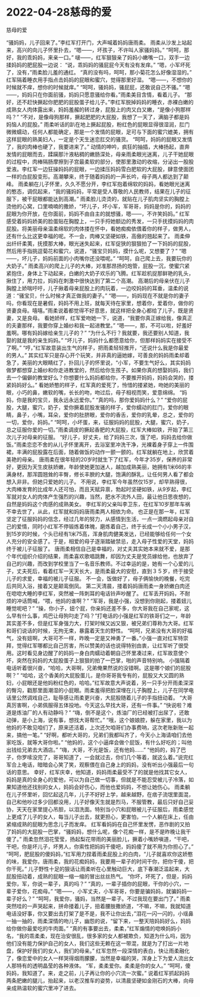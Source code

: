 # 2022-04-28慈母的爱



慈母的爱



“骚妈妈，儿子回来了。”李红军打开门，大声喊着妈妈唐雨柔。 雨柔从沙发上站起来，高兴的向儿子怀里扑去，“嗯——，坏孩子，不许叫人家骚妈妈。” “呵呵，那好，我的乖妈妈，来亲一口。” 啵——，红军狠狠亲了妈妈小嫩嘴一口，双手一边揉妈妈的肥屁股一边说： “说，乖妈妈的骚屁屁今天有没有发痒。” “嗯，小军坏死了，没有，”雨柔脸儿羞的通红。 “真的没有吗，呵呵，那小菊花怎么好像湿湿的。” 红军隔着睡衣用手指点击妈妈的屁眼和蜜穴，觉得那里好湿。 “嗯——，不想你的时候就不痒，想你的时候就痒。” “呵呵，骚妈妈，骚屁屁，还敢说自己不骚。” “嗯——，妈妈只在你面前骚，妈妈只愿意骚给你看。”雨柔美目含情，看着儿子。 “那好，还不赶快撅起你肥肥的屁股蛋子给儿子。”李红军脱掉妈妈的睡衣，赤裸白嫩的成熟女人肉体露出来，妈妈羞赧的转过身，屁股上的肉又白又嫩，“是像小狗那样吗？” “不对，是像母狗那样，撅起肥肥的大屁股，我想了一天了，满脑子都是妈妈恼人的屁股。” 雨柔听话的趴在地上撅起屁股，粉红色的屁眼显得很湿润，肛门微微蠕动，任何人都能确定，那是一个发情的屁眼，足可与下面的蜜穴媲美，拥有这样屁眼的熟美妇人，一定是个天生迷恋肛交的骚货。 “呵呵，妈妈的屁眼又发情了，我的肉棒也硬了，我要进来了。” 动情的呻吟，疯狂的抽插，大棒扬起，直奔发情的屁眼而去，蹂躏那汁液粘稠的嫩肠深处，母亲雨柔眼光迷离，儿子干她屁眼的过程中，肉棒隔肠摩擦到子宫最柔软的部分，使那里激动的收缩，分泌出一股股爱液。李红军一边狂操妈妈的屁眼，一边揉压妈妈雪白肥软的大屁股，肆意使面团一样的白屁股变形。高潮攀来，终于随着妈妈的一声长吟，母子两人都达到了颠峰。 雨柔躺在儿子怀里，久久不愿分开，李红军抱着绵软的妈妈，看她眼光迷离的憨态，调侃起来，“我的骚妈妈，平常是受人尊敬的人民教师，结果在儿子的征服下，被干屁眼都能达到高潮。” 雨柔脸儿烫烫的，就贴在儿子肌肉坚实的胸膛上烫他的心窝，口里喃喃的撒娇，“坏儿子，坏小军，军哥哥，妈妈是你的，妈妈的屁眼为你开放，在你面前，妈妈不由自主的就想骚，嗯——，不许笑妈妈。” 红军感受着妈妈娇美的脸蛋贴在胸膛上，一只手捋她额边的秀发，一只手抚摸妈妈的肉屁股。将美丽母亲温柔绵软的肉体搂在怀中，看她痴痴依偎着你的样子，做男人，还有什么比这更幸福的呢。不一会，肉棒又坚硬如铁，高傲的翘起来了。 雨柔伸出纤纤柔荑，抚摸那大棒，眼光迷失起来，红军促狭的狠狠拍了一下妈妈的屁股，然后用手指挑逗菊花和蜜穴，说道，“骚宝贝妈妈，摸什么呢，又想要了？” “嗯——，坏儿子，妈妈前面的小肉嘴你还没喂呢。” “呵呵，自己爬上去，我要玩你的大奶子。” 雨柔高兴的爬上儿子的大棒，对准那昂扬的炮管，屁股一沉，使蜜穴紧紧抱住，身体上下动起来，白嫩的大奶子欢乐的飞腾。红军趁机捉那鲜艳的乳头，揪住了，用力拉，妈妈在刺激中很快达到了第二个高潮。 高潮后的母亲伏在儿子胸膛上娇喘吁吁，儿子揪着母亲屁股上的肉玩着，一边咬妈妈的耳垂，温柔的说道：“骚宝贝，什么时候才真正做我的妻子。” “嗯——，妈妈现在不就是你的妻子吗，你看现在是暑假，妈妈不用上班，就每天待在家里，想着你，爱着你，做你的贤妻良母。嘻嘻。”雨柔说着都觉得不好意思，就这样把全身心都给了儿子，既是贤妻，又是良母。 看她娇样，红军爱吻她一下，说道，“我要你真正嫁给我，像真正的夫妻那样，我要你穿上婚纱和我一起进教堂。” “嗯——，那，不可以啦，好羞好羞啊。哪有妈妈嫁给亲生儿子的？” “为什么不行？我就要，我还要别人知道，我娶的就是我的亲生妈妈。” “坏儿子，妈妈什么都愿意给你，但那样妈妈实在接受不了啊。” “哼，”红军故意装出生气的样子，把雨柔轻轻推开，“还说什么我是你最爱的男人。” 其实红军只是存心开个玩笑，并非真的逼她嫁，可善良的妈妈雨柔却着急了，美丽的大眼睛红了，扑回儿子的怀里说，“小军，不要生气好么，其实妈妈做梦都想穿上婚纱和你走进教堂的，然后给你生孩子。如果你真的想娶妈妈，我们去一个偏僻的教堂好么？你想要什么妈妈都给你，不要推开妈妈，妈妈会哭的，搂紧妈妈好么。” 看她娇憨的样子，红军真的爱死了，怜惜的搂紧她，吻她的美丽的眼，小巧的鼻，嫩软的嘴，长长的吻，吻过后，母子相视而笑，爱意绵绵。 “妈妈，你是我的宝贝，我永远永远爱你。” “真的吗，那你爱妈妈什么？” “爱你的屁股，大腿，蜜穴，奶子，爱你撅着屁股发骚的样子，爱你蠕动的肛门，爱你的眼睛，鼻子，小嘴，耳朵，爱你的肚脐眼，爱你的香舌，爱你的乳晕，总之，爱你的一切，爱你，妈妈。” “呵呵，小坏蛋，来，征服妈妈的屁股，大腿，蜜穴，奶子，总之征服你爱的一切。”雨柔调皮的撅起香肥的大屁股，红军大棒如铁，开始了第三次儿子对母亲的征服。 “好儿子，好丈夫，给了妈妈三次，饿了吧，妈妈去给你做饭。”雨柔恋恋不舍的从儿子怀里离开，去浴室里冲洗干净，光裸着身子穿上一件围裙，丰满的屁股露在后面，随着做饭的动作一颤一颤的。红军就躺在地上，欣赏着美艳的母亲。 唐雨柔在很年轻的20岁时就生下了红军，今年才35岁，保养的非常好，更因为天生皮肤娇嫩，年龄使她更加迷人，越加成熟美丽，她拥有1米66的丰满身材，那浑圆翘耸的丰臀，修长丰腴的大腿，饱满的酥乳，让任何男人看了都会想入非非。但她只爱她的儿子。 不用说，李红军今年虽然仅15岁，却早熟得很，大肉棒发育的比成年人还可怕，而且天赋异禀，勃起时坚硬如铁，从9岁起，李红军就对女人的肉体产生强烈的兴趣，当然，肥水不流外人田，最让他日思夜想的，自然是妈妈这个肉感的成熟美女。 李红军的父亲叫李卫东，在红军10岁那年车祸不幸去世了，从此，红军就和妈妈唐雨柔两人相依为命。 也正是在那一年，红军坚定了征服妈妈的信念，经过几年的努力，从感情到生活，一点一滴燃起母亲对自己的爱情，同时小红军不停锻炼着体魄，磨炼着自己，终于长成一个小小男子汉，到15岁的时候，个头已经有1米75高，浑身肌肉健美发达，已经能够给任何一个女人充分的安全感了。于是，相爱的母子逐渐踏破禁忌，走入母子性爱的天堂，妈妈终于被儿子征服了。 唐雨柔相信自己是幸福的，对丈夫其实她本来就不爱，是那个年代组织介绍的结果，雨柔喜欢歌唱跳舞，却因为丈夫是党员嫁给他，也放弃了自己的兴趣，而改到学校里当了一名音乐教师。不过幸运的是，她有一个心爱的儿子，丈夫死后，看着红军一天天长大，是雨柔最大的安慰，直到３５岁，终于接受儿子的求爱，幸福的被儿子征服。 不一会，饭做好了，母子俩愉快的晚餐，吃完后共同入浴，接着又是颠鸾倒凤。 第二天清晨，搂着妈妈唐雨柔一身娇嫩白肉还在唿唿大睡的李红军，突然被一阵刺耳的电话铃声吵醒了。 红军丢开妈妈，不耐烦的冲话筒喊，“喂，他妈的谁啊？” “军哥，我是小强，没想到你刚起，搂着妞儿睡觉呢吧？” “操，你小子，妞个屁，你亲妈还差不多，你大哥我在自己家呢，这么早有什么事，鸡巴让母狗叼走了吗？”打电话的小强是红军的铁哥们之一，年龄其实差不多，但是红军身强力大，打架时候又凶又狠，被兄弟们尊称为大哥。红军和哥们说话的时候，无拘无束，暴露着天生的野性。 “呵呵，兄弟没有大哥的好福气，没有妞啊，大哥可不一样，昨晚一定是又神勇了一番。”小强一直对红军特崇拜，觉得红军哪都比自己厉害，所以赞美的话也说得特别由衷，让红军听了很受用。这时看见身边醒了的妈妈一身白肉蠕动着朝自己怀里凑过来，红军故意使个坏，突然在妈妈的大屁股蛋子上狠狠的拍了一巴掌，啪的声音特别响。 小强隔着电话听着很兴奋，“哈哈，大哥啊，兄弟俺果然说的没错啊。这是哪个娘们的屁股啊？” “哈哈，这个香美的大屁股蛋儿，是你哥哥我专有的，屁股又大又圆的熟妇，小屁眼还是他妈粉红色的，哈哈。”红军故意大声说着，另一只手分开雨柔深深的臀沟，戳那里面潮湿的小屁眼。雨柔羞得把脸深埋在儿子胸膛上，儿子在同学电话里公然调戏自己，耻辱感让雨柔更兴奋，大屁股随着儿子的手指扭动着。 “大哥真厉害啊，小弟佩服得五体投地。今天这么早找大哥，还有一件事。” “快说啦？难道是炼油厂的人有动静吗？” “嗨，倒不是这个，炼油厂的已经被打出尿了，还敢动弹，是小上海，说有事，想找大哥帮忙。” “哦，这个娘娘腔，躲在家里，我以为他妈的不敢见咱们了，原来还活着，上次还欠咱哥们办事费呐，这次老账新账一起来，搞他一笔。” “好啊，都听大哥的，兄弟们我都叫齐了，今天小上海请咱们去他家吃饭，就等大哥你啦。” “他妈的，这个小逼痒会做个屁饭，有什么好吃的；叫他出钱给兄弟去大酒店。” “嗨，大哥，不光是饭，还有他妈……” “他妈的，妈了巴子，你罗嗦没完了，哥哥知道了，一会就过去，你们几个等着，就这么着。”说完红军合上电话，暗暗会心笑了笑，观察偎在自己身上的妈妈，没有听出小强最后一句话的意思。 幸好，红军庆幸，他知道，妈妈雨柔最受不了的就是他找其它女人，妈妈是真的全身心的爱他，可以为自己做一切事，但就是不能忍受被儿子冷落，如果知道他还找别的女人，妈妈会好伤心，而他也爱妈妈，不想让她伤心。 雨柔躺在儿子怀里听，回忆起这几年，儿子不好好上学，越来越野，在痞子流氓里面混，自己和他吵过多少回都没用，儿子好像天生就是烈马，不服管教，最后只好自己妥协，天天在家里提心吊胆，以泪洗面。特别当小穴和屁眼被儿子征服后，雨柔感觉上更成了儿子的女人，每当儿子出去，就更担心，更害怕，一个人躺在床上，任由紧缩成熟的屁眼为思念儿子而发痒。 红军看妈妈在自己怀里发愣，恶作剧的又拍了妈妈的大屁股一巴掌，“骚妈妈，想什么呢，像个花痴一样，是不是昨晚让我干傻了。” 雨柔忽然泪花莹莹，扬起梨花带雨的美丽脸儿，撅着小嘴娇嗔道，“干吧，干吧，你是坏儿子，坏男人，你索性把妈妈干傻吧，妈妈傻了就不用为你担心了。” “呵呵，肥屁股的傻妈妈，”红军用力捏着雨柔屁股上的白肉，“儿子就喜欢你这娇憨的味，我爱你，唐雨柔，我的花痴妈妈，我要用一辈子的时间干你，把你干傻，把你干死。” 儿子野性十足的狠话让雨柔听在心里触动巨大，底下春潮泛滥起来，大屁股扭动着，成熟的屁眼一缩一缩的冒出丝丝热气。 “你坏，坏死了，但是，妈妈爱你，军，你说一辈子，真的吗？” “真的，一辈子插你的屁眼，干你的小穴，一辈子爱你，花痴母。” “嗯——，小军丈夫，小军哥哥，你要是骗妈妈，就骗妈妈一辈子好么？” “呵呵，我爱你，骚妈，当然是一辈子。不过我现在要出门了。” 雨柔突然哇的一声哭起来，拼命搂着儿子，扭着腰肢撒娇道，“不嘛，不嘛，我就知道电话没好事，你又要出去打架了是不是，我不让你出去，”泪花一闪一闪的，小瑶鼻一抽一抽的，雨柔深情的吻儿子，幽怨的说，“留下来，一整天陪妈妈好么，妈妈给你做你最爱吃的牛肉面。” “真的有事要出去，柔柔，”红军煽情的唿唤妈妈小名，“我的乖柔柔，现在治安很乱，很多家的女人都被欺负，知道为什么吗，因为他们没有能力保护自己的女人，我们这些无赖在这一带混，就是为了打出一片地盘，保护好我们的女人，我们的母亲。” 红军忽然一段深情的表白，快让雨柔融化了，像恋爱中的女人一样哭得烟雨朦朦，当然是幸福的哭，浑身上下为爱人流出女人那特有的透明晶莹的各种液体。 “军，柔柔爱你。柔柔是你的女人。” “呵呵，傻妈妈，我知道了。来，走之前，儿子再让你的小穴流一次蜜。” 说着红军抓起妈妈两条肥嫩的腿儿，抬起来，以老汉推车的姿势，以清晨坚硬如金刚石的大棒，向母亲成熟温软的蜜穴里冲了进去。


